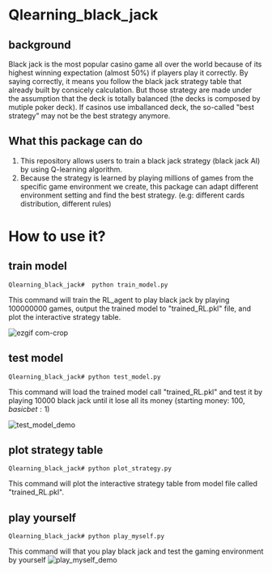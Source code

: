 # Qlearning_black_jack
## background
Black jack is the most popular casino game all over the world because of its highest winning expectation (almost 50%) if players play it correctly. By saying correctly, it means you follow the black jack strategy table that already built by consicely calculation. But those strategy are made under the assumption that the deck is totally balanced (the decks is composed by mutiple poker deck). If casinos use imballanced deck, the so-called "best strategy" may not be the best strategy anymore.  

## What this package can do
1. This repository allows users to train a black jack strategy (black jack AI) by using Q-learning algorithm. 
2. Because the strategy is learned by playing millions of games from the specific game environment we create, this package can adapt different environment setting and find the best strategy. (e.g: different cards distribution, different rules)


# How to use it?
## train model
```
Qlearning_black_jack#  python train_model.py
```

This command will train the RL_agent to play black jack by playing 100000000 games, output the trained model to "trained_RL.pkl" file, and plot the interactive strategy table.

![ezgif com-crop](https://user-images.githubusercontent.com/27904418/53593159-d2b2d780-3b4c-11e9-8cc0-b8ede73f2542.gif)

## test model
```
Qlearning_black_jack# python test_model.py
```
This command will load the trained model call "trained_RL.pkl" and test it by playing 10000 black jack until it lose all its money (starting money: 100$, basic bet: 1$)

![test_model_demo](https://user-images.githubusercontent.com/27904418/54009499-eb5c5800-411f-11e9-809b-8234ab77eb03.png)

## plot strategy table
```
Qlearning_black_jack# python plot_strategy.py
```
This command will plot the interactive strategy table from model file called "trained_RL.pkl".

## play yourself
```
Qlearning_black_jack# python play_myself.py
```
This command will that you play black jack and test the gaming environment by yourself
![play_myself_demo](https://user-images.githubusercontent.com/27904418/54009916-9588af80-4121-11e9-8766-fc26ce7d0b37.png)

